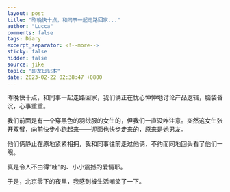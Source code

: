 ```yaml
---
layout: post
title: "昨晚快十点，和同事一起走路回家..."
author: "Lucca"
comments: false
tags: Diary
excerpt_separator: <!--more-->
sticky: false
hidden: false
source: jike
topic: "即友日记本"
date: 2023-02-22 02:38:47 +0800
---
```


昨晚快十点，和同事一起走路回家，我们俩正在忧心忡忡地讨论产品逻辑，脑袋昏沉，心事重重。

我们前面是有一个穿黑色的羽绒服的女生的，但我们一直没咋注意。突然这女生张开双臂，向前快步小跑起来——迎面也快步走来的，原来是她男友。

他们俩静止在原地紧紧相拥，我和同事往前走过他俩，不约而同地回头看了他们一眼。

真是令人不由得“哇”的、小小震撼的爱情耶。

于是，北京零下的夜里，我感到被生活嘲笑了一下。

<!--more-->
